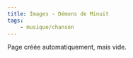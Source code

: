 ```yaml
---
title: Images - Démons de Minuit
tags:
    - musique/chanson
---
```


Page créée automatiquement, mais vide.

